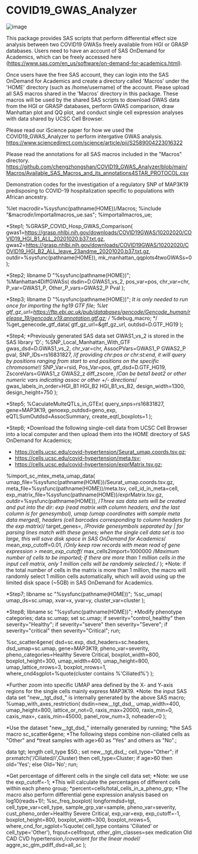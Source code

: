 # COVID19_GWAS_Analyzer


![image](https://github.com/chengzhongshan/COVID19_GWAS_Analyzer/assets/24280206/3f28404f-0cc4-4c91-aef7-ef6594a8f338)

This package provides SAS scripts that perform differential effect size analysis between two COVID19 GWASs freely available from HGI or GRASP databases. Users need to have an account of SAS OnDemand for Academics, which can be freely accessed here (https://www.sas.com/en_us/software/on-demand-for-academics.html). 

Once users have the free SAS account, they can login into the SAS OnDemand for Academics and create a directory called 'Macros' under the 'HOME' directory (such as /home/username) of the account. Please upload all SAS macros shared in the 'Macros' directory in this package. These macros will be used by the shared SAS scripts to download GWAS data from the HGI or GRASP databases, perform GWAS comparison, draw Manhattan plot and QQ plot, and conduct single cell expression analyses with data shared by UCSC Cell Browser.

Please read our iScience paper for how we used the COVID19_GWAS_Analyzer to perform intergative GWAS analysis.
https://www.sciencedirect.com/science/article/pii/S2589004223016322

Please read the annotations for all SAS macros included in the "Macros" directory.
https://github.com/chengzhongshan/COVID19_GWAS_Analyzer/blob/main/Macros/Available_SAS_Macros_and_its_annotations4STAR_PROTOCOL.csv

Demonstration codes for the investigation of a regulatory SNP of MAP3K19 predisposing to COVID-19 hospitalization specific to populations with African ancestry.

%let macrodir=%sysfunc(pathname(HOME))/Macros;
%include "&macrodir/importallmacros_ue.sas";
%importallmacros_ue;

*Step1;
%GRASP_COVID_Hosp_GWAS_Comparison(
gwas1=https://grasp.nhlbi.nih.gov/downloads/COVID19GWAS/10202020/COVID19_HGI_B1_ALL_20201020.b37.txt.gz,
gwas2=https://grasp.nhlbi.nih.gov/downloads/COVID19GWAS/10202020/COVID19_HGI_B2_ALL_leave_23andme_20201020.b37.txt.gz,
outdir=%sysfunc(pathname(HOME)),
mk_manhattan_qqplots4twoGWASs=0 
);

*Step2;
libname D "%sysfunc(pathname(HOME))";
%Manhattan4DiffGWASs(
dsdin=D.GWAS1_vs_2,
pos_var=pos,
chr_var=chr,
P_var=GWAS1_P,
Other_P_vars=GWAS2_P Pval
);

*Step3;
libname D "%sysfunc(pathname(HOME))";
*It is only needed to run once for importing the hg19 GTF file;
%let gtf_gz_url=https://ftp.ebi.ac.uk/pub/databases/gencode/Gencode_human/release_19/gencode.v19.annotation.gtf.gz;
/* %debug_macro; */
%get_genecode_gtf_data(
gtf_gz_url=&gtf_gz_url,
outdsd=D.GTF_HG19
);

*Step4;
*Previously generated SAS data set GWAS1_vs_2 is stored in the SAS library ‘D’.;
%SNP_Local_Manhattan_With_GTF
gwas_dsd=D.GWAS1_vs_2,
chr_var=chr,
AssocPVars=GWAS1_P GWAS2_P pval,
SNP_IDs=rs16831827,
/*if providing chr:pos or chr:st:end, it will query by positions ranging from start to end positions on the specific chromosome!*/
SNP_Var=rsid,
Pos_Var=pos,
gtf_dsd=D.GTF_HG19,
ZscoreVars=GWAS1_z GWAS2_z diff_zscore,
/*Can be beta1 beat2 or other numeric vars indicating assoc or other +/- directions*/ 
gwas_labels_in_order=HGI_B1 HGI_B2 HGI_B1_vs_B2,
design_width=1300, 
design_height=750
);

*Step5;
%CaculateMulteQTLs_in_GTEx(
query_snps=rs16831827,
gene=MAP3K19,
genoexp_outdsd=geno_exp,
eQTLSumOutdsd=AssocSummary,
create_eqtl_boxplots=1
);

*Step6;
*Download the following single-cell data from UCSC Cell Browser into a local computer and then upload them into the HOME directory of SAS OnDemand for Academics;
* https://cells.ucsc.edu/covid-hypertension/Seurat_umap.coords.tsv.gz;
* https://cells.ucsc.edu/covid-hypertension/meta.tsv;
* https://cells.ucsc.edu/covid-hypertension/exprMatrix.tsv.gz;

%import_sc_mtex_meta_umap_data(
umap_file=%sysfunc(pathname(HOME))/Seurat_umap.coords.tsv.gz,
meta_file=%sysfunc(pathname(HOME))/meta.tsv,
cell_id_in_meta=cell,
exp_matrix_file=%sysfunc(pathname(HOME))/exprMatrix.tsv.gz,
outdir=%sysfunc(pathname(HOME)), 
/*Three sas data sets will be created and put into the dir:
exp (read matrix with column headers, and the last column is for genesymbol), 
umap (umap coordinates with sample meta data merged), 
headers (cell barcodes corresponding to column headers for the exp matrix)*/
target_genes=, 
/*Provide genesymbols separated by | for parsing lines match with these genes;
when the single cell data set is too large, this will save disk space in SAS OnDemand for Academics*/
mean_exp_cutoff=0.01, /*Only keep row records with mean read of gene expression > mean_exp_cutoff*/
max_cells2import=1000000 /*Maximum number of cells to be imported;
if there are more than 1 million cells in the input cell matrix, only 1 million cells
will be randomly selected.*/
);
*Note: if the total number of cells in the matrix is more than 1 million, the macro will randomly select 1 million cells automatically, which will avoid using up the limited disk space (~5GB) in SAS OnDemand for Academics.

*Step7;
libname sc "%sysfunc(pathname(HOME))";
%sc_umap(
umap_ds=sc.umap,
xvar=x,
yvar=y,
cluster_var=cluster
);

*Step8;
libname sc "%sysfunc(pathname(HOME))";
*Modify phenotype categories;
data sc.umap;
set sc.umap;
if severity="control_healthy" then severity="Healthy";
if severity="severe" then severity="Severe";
if severity="critical" then severity="Critical";
run;

%sc_scatter4gene(
dsd=sc.exp,
dsd_headers=sc.headers,
dsd_umap=sc.umap,
gene=MAP3K19,
pheno_var=severity,
pheno_categories=Healthy Severe Critical,
boxplot_width=800,
boxplot_height=300,
umap_width=400,
umap_height=800,
umap_lattice_nrows=3,
boxplot_nrows=1,
where_cnd4sgplot=%quote(cluster contains %'Ciliated%')
);

*Further zoom into specific UMAP area defined by the X- and Y-axis regions for the single cells mainly express MAP3K19.
*Note: the input SAS data set "new__tgt_dsd_" is internally generated by the above SAS macro; 
%umap_with_axes_restriction(
dsdin=new__tgt_dsd_,
umap_width=400,
umap_height=800,
lattice_or_not=0,
raxis_max=20000,
raxis_min=0,
caxis_max=,
caxis_min=45000,
panel_row_num=3,
noheader=0
);

*Use the dataset "new__tgt_dsd_" internally generated by running;
*the SAS macro sc_scatter4gene;
*The following steps combine non-ciliated cells as "Other" and 
*treat samples with age>60 as "Yes" and others as "No".;

data tgt;
length cell_type $50.;
set new__tgt_dsd_;
cell_type="Other";
if prxmatch('/Ciliated/i',Cluster) then cell_type=Cluster;
if age>60 then old='Yes';
else Old='No';
run;

*Get percentage of different cells in the single cell data set;
*Note: we use the exp_cutoff=-1;
*This will calculate the percentages of different cells within each pheno group;
*percent=cells/total_cells_in_a_pheno_grp;
*The macro also perform differential gene expression analysis based on log10(reads+1)!;
%sc_freq_boxplot(
longformdsd=tgt,
cell_type_var=cell_type,
sample_grp_var=sample,
pheno_var=severity,
cust_pheno_order=Healthy Severe Critical,
exp_var=exp,
exp_cutoff=-1,
boxplot_height=800,
boxplot_width=300,
boxplot_nrows=5,
where_cnd_for_sgplot=%quote( cell_type contains 'Ciliated' or cell_type='Other'),
frqout=cellfrqout,
other_glm_classes=sex medication Old CAD CVD hypertension,/*covariant for the linear model*/
aggre_sc_glm_pdiff_dsd=all_sc
);



